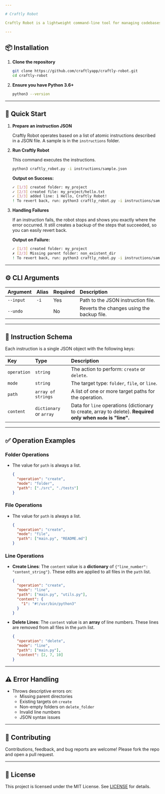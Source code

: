 ```yaml
---

# Craftly Robot

Craftly Robot is a lightweight command-line tool for managing codebases at scale. Need to set up project structure, or edit and modify files in a large codebase? Just describe it in a JSON file, and let Craftly Robot handle it for you.

---
```


## 📦 Installation

1.  **Clone the repository**

    ```bash
    git clone https://github.com/craftlyapp/craftly-robot.git
    cd craftly-robot
    ```
2.  **Ensure you have Python 3.6+**

    ```bash
    python3 --version
    ```

---

## 🚀 Quick Start

1.  **Prepare an instruction JSON**

    Craftly Robot operates based on a list of atomic instructions described in a JSON file. A sample is in the `instructions` folder.

2.  **Run Craftly Robot**

    This command executes the instructions.

    ```bash
    python3 craftly_robot.py -i instructions/sample.json
    ```

    **Output on Success:**
    ```bash
    ✓ [1/3] created folder: my_project
    ✓ [2/3] created file: my_project/hello.txt
    ✓ [3/3] added line: 1 Hello, Craftly Robot!
    ! To revert back, run: python3 craftly_robot.py -i instructions/sample.json --undo
    ```

3.  **Handling Failures**

    If an instruction fails, the robot stops and shows you exactly where the error occurred. It still creates a backup of the steps that succeeded, so you can easily revert back.

    **Output on Failure:**
    ```bash
    ✓ [1/3] created folder: my_project
    ✗ [2/3] Missing parent folder: non_existent_dir
    ! To revert back, run: python3 craftly_robot.py -i instructions/sample.json --undo
    ```

---

## ⚙️ CLI Arguments

| Argument  | Alias | Required | Description                                |
| :-------- | :---- | :------- | :----------------------------------------- |
| `--input` | `-i`  | Yes      | Path to the JSON instruction file.         |
| `--undo`  |       | No       | Reverts the changes using the backup file. |

---

## 🔧 Instruction Schema

Each instruction is a single JSON object with the following keys:

| Key         | Type                          | Description                                                                                             |
| :---------- | :---------------------------- | :------------------------------------------------------------------------------------------------------ |
| `operation` | `string`                      | The action to perform: `create` or `delete`.                                                            |
| `mode`      | `string`                      | The target type: `folder`, `file`, or `line`.                                                           |
| `path`      | `array of strings`            | A list of one or more target paths for the operation.                                                   |
| `content`   | `dictionary` or `array` | Data for `line` operations (dictionary to create, array to delete). **Required only when `mode` is "line".** |

---

## ✅ Operation Examples

### Folder Operations
*   The value for `path` is always a list.
    ```json
    {
      "operation": "create",
      "mode": "folder",
      "path": ["./src", "./tests"]
    }
    ```

### File Operations
*   The value for `path` is always a list.
    ```json
    {
      "operation": "create",
      "mode": "file",
      "path": ["main.py", "README.md"]
    }
    ```

### Line Operations
*   **Create Lines**: The `content` value is a **dictionary** of `{"line_number": "content_string"}`. These edits are applied to all files in the `path` list.
    ```json
    {
      "operation": "create",
      "mode": "line",
      "path": ["main.py", "utils.py"],
      "content": {
        "1": "#!/usr/bin/python3"
      }
    }
    ```
*   **Delete Lines**: The `content` value is an **array** of line numbers. These lines are removed from all files in the `path` list.
    ```json
    {
      "operation": "delete",
      "mode": "line",
      "path": ["main.py"],
      "content": [2, 7, 10]
    }
    ```

---

## ⚠️ Error Handling

*   Throws descriptive errors on:
    *   Missing parent directories
    *   Existing targets on `create`
    *   Non-empty folders on `delete_folder`
    *   Invalid line numbers
    *   JSON syntax issues
    
---

## 🤝 Contributing

Contributions, feedback, and bug reports are welcome! Please fork the repo and open a pull request.

---

## 📄 License

This project is licensed under the MIT License. See [LICENSE](LICENSE) for details.
